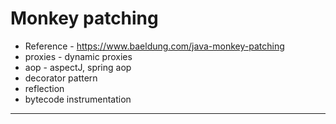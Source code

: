 # Monkey patching
* Reference - https://www.baeldung.com/java-monkey-patching
* proxies - dynamic proxies
* aop - aspectJ, spring aop
* decorator pattern
* reflection
* bytecode instrumentation
------
